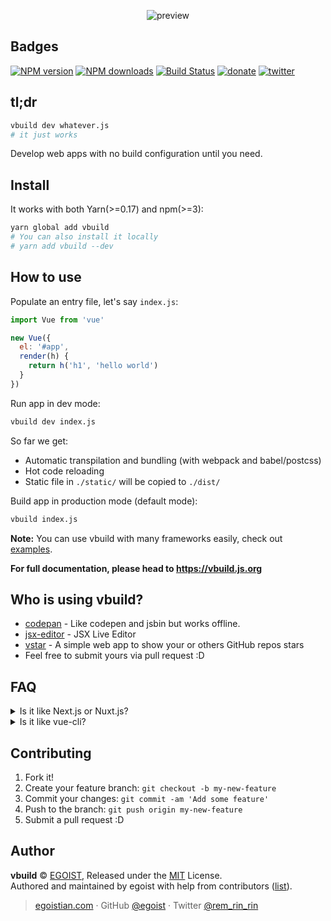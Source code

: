 <p align="center">
  <img src="https://cloud.githubusercontent.com/assets/8784712/23060768/1e3bea76-f53a-11e6-8735-998ee5f87238.png" alt="preview" />
</p>

## Badges

[![NPM version](https://img.shields.io/npm/v/vbuild.svg?style=flat-square)](https://npmjs.com/package/vbuild) [![NPM downloads](https://img.shields.io/npm/dm/vbuild.svg?style=flat-square)](https://npmjs.com/package/vbuild) [![Build Status](https://img.shields.io/circleci/project/egoist/vbuild/master.svg?style=flat-square)](https://circleci.com/gh/egoist/vbuild) [![donate](https://img.shields.io/badge/$-donate-ff69b4.svg?maxAge=2592000&style=flat-square)](https://github.com/egoist/donate) [![twitter](https://img.shields.io/badge/twitter-@vbuildjs-1da1f2.svg?style=flat-square)](https://twitter.com/vbuildjs)

## tl;dr

```bash
vbuild dev whatever.js
# it just works
```

Develop web apps with no build configuration until you need.

<h2></h2>

## Install

It works with both Yarn(>=0.17) and npm(>=3):

```bash
yarn global add vbuild
# You can also install it locally
# yarn add vbuild --dev
```

## How to use

Populate an entry file, let's say `index.js`:

```js
import Vue from 'vue'

new Vue({
  el: '#app',
  render(h) {
    return h('h1', 'hello world')
  }
})
```

Run app in dev mode:

```bash
vbuild dev index.js
```

So far we get:

- Automatic transpilation and bundling (with webpack and babel/postcss)
- Hot code reloading
- Static file in `./static/` will be copied to `./dist/`

Build app in production mode (default mode):

```bash
vbuild index.js
```

**Note:** You can use vbuild with many frameworks easily, check out [examples](./examples).

**For full documentation, please head to https://vbuild.js.org**

## Who is using vbuild?

- [codepan](https://github.com/egoist/codepan) - Like codepen and jsbin but works offline.
- [jsx-editor](https://github.com/egoist/jsx-editor) - JSX Live Editor
- [vstar](https://github.com/sinchang/vstar) - A simple web app to show your or others GitHub repos stars
- Feel free to submit yours via pull request :D

## FAQ

<details><summary>Is it like Next.js or Nuxt.js?</summary>

Yes and no, yes is because they all simplified the process of building a complete web app, while `vbuild` is more focusing on building single-page app without the server-side, at least it is for now.
</details>

<details><summary>Is it like vue-cli?</summary>

No, vue-cli is just a boilerplate generator while vbuild is a Webpack wrapper which reduces boilerplate code for you.

You may notice that there's a `vue build` command lying in `vue-cli`, that's actually quite similar to vbuild, but providing less features and vbuild goes far beyond that.
</details>

## Contributing

1. Fork it!
2. Create your feature branch: `git checkout -b my-new-feature`
3. Commit your changes: `git commit -am 'Add some feature'`
4. Push to the branch: `git push origin my-new-feature`
5. Submit a pull request :D

## Author

**vbuild** © [EGOIST](https://github.com/egoist), Released under the [MIT](./LICENSE) License.<br>
Authored and maintained by egoist with help from contributors ([list](https://github.com/egoist/vbuild/contributors)).

> [egoistian.com](https://egoistian.com) · GitHub [@egoist](https://github.com/egoist) · Twitter [@rem_rin_rin](https://twitter.com/rem_rin_rin)
